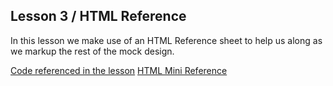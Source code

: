 ## Lesson 3 / HTML Reference

In this lesson we make use of an HTML Reference sheet to help us along as we markup the rest of the mock design.

[Code referenced in the lesson](https://github.com/scottusrobus/become-a-web-developer/blob/master/02-html-starter/02-brick-and-mortar/index.html)
[HTML Mini Reference](https://www.scottusrobus.com/tools/html-reference)

